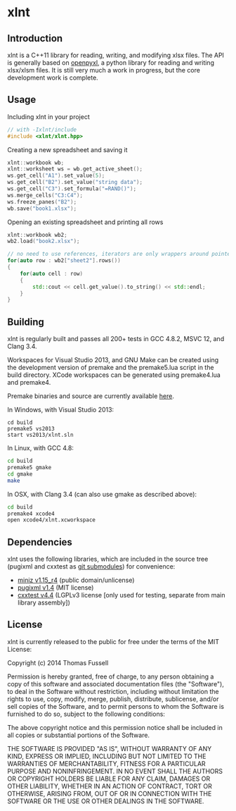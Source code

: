 xlnt
====

## Introduction
xlnt is a C++11 library for reading, writing, and modifying xlsx files. The API is generally based on [openpyxl](https://bitbucket.org/openpyxl/openpyxl), a python library for reading and writing xlsx/xlsm files. It is still very much a work in progress, but the core development work is complete.

## Usage
Including xlnt in your project
```c++
// with -Ixlnt/include
#include <xlnt/xlnt.hpp>
```

Creating a new spreadsheet and saving it
```c++
xlnt::workbook wb;
xlnt::worksheet ws = wb.get_active_sheet();
ws.get_cell("A1").set_value(5);
ws.get_cell("B2").set_value("string data");
ws.get_cell("C3").set_formula("=RAND()");
ws.merge_cells("C3:C4");
ws.freeze_panes("B2");
wb.save("book1.xlsx");
```

Opening an existing spreadsheet and printing all rows
```c++
xlnt::workbook wb2;
wb2.load("book2.xlsx");

// no need to use references, iterators are only wrappers around pointers to memory in the workbook
for(auto row : wb2["sheet2"].rows())
{
    for(auto cell : row)
    {
        std::cout << cell.get_value().to_string() << std::endl;
    }
}
```

## Building
xlnt is regularly built and passes all 200+ tests in GCC 4.8.2, MSVC 12, and Clang 3.4.

Workspaces for Visual Studio 2013, and GNU Make can be created using the development version of premake and the premake5.lua script in the build directory. XCode workspaces can be generated using premake4.lua and premake4.

Premake binaries and source are currently available [here](http://premake.github.io/download.html).

In Windows, with Visual Studio 2013:
```batch
cd build
premake5 vs2013
start vs2013/xlnt.sln
```

In Linux, with GCC 4.8:
```bash
cd build
premake5 gmake
cd gmake
make
```

In OSX, with Clang 3.4 (can also use gmake as described above):
```bash
cd build
premake4 xcode4
open xcode4/xlnt.xcworkspace
```

## Dependencies
xlnt uses the following libraries, which are included in the source tree (pugixml and cxxtest as [git submodules](https://git-scm.com/book/en/v2/Git-Tools-Submodules#Cloning-a-Project-with-Submodules)) for convenience:
- [miniz v1.15_r4](https://code.google.com/p/miniz/) (public domain/unlicense)
- [pugixml v1.4](http://pugixml.org/) (MIT license)
- [cxxtest v4.4](http://cxxtest.com/) (LGPLv3 license [only used for testing, separate from main library assembly])

## License
xlnt is currently released to the public for free under the terms of the MIT License:

Copyright (c) 2014 Thomas Fussell

Permission is hereby granted, free of charge, to any person obtaining a copy
of this software and associated documentation files (the "Software"), to deal
in the Software without restriction, including without limitation the rights
to use, copy, modify, merge, publish, distribute, sublicense, and/or sell
copies of the Software, and to permit persons to whom the Software is
furnished to do so, subject to the following conditions:

The above copyright notice and this permission notice shall be included in
all copies or substantial portions of the Software.

THE SOFTWARE IS PROVIDED "AS IS", WITHOUT WARRANTY OF ANY KIND, EXPRESS OR
IMPLIED, INCLUDING BUT NOT LIMITED TO THE WARRANTIES OF MERCHANTABILITY,
FITNESS FOR A PARTICULAR PURPOSE AND NONINFRINGEMENT. IN NO EVENT SHALL THE
AUTHORS OR COPYRIGHT HOLDERS BE LIABLE FOR ANY CLAIM, DAMAGES OR OTHER
LIABILITY, WHETHER IN AN ACTION OF CONTRACT, TORT OR OTHERWISE, ARISING FROM,
OUT OF OR IN CONNECTION WITH THE SOFTWARE OR THE USE OR OTHER DEALINGS IN
THE SOFTWARE.
